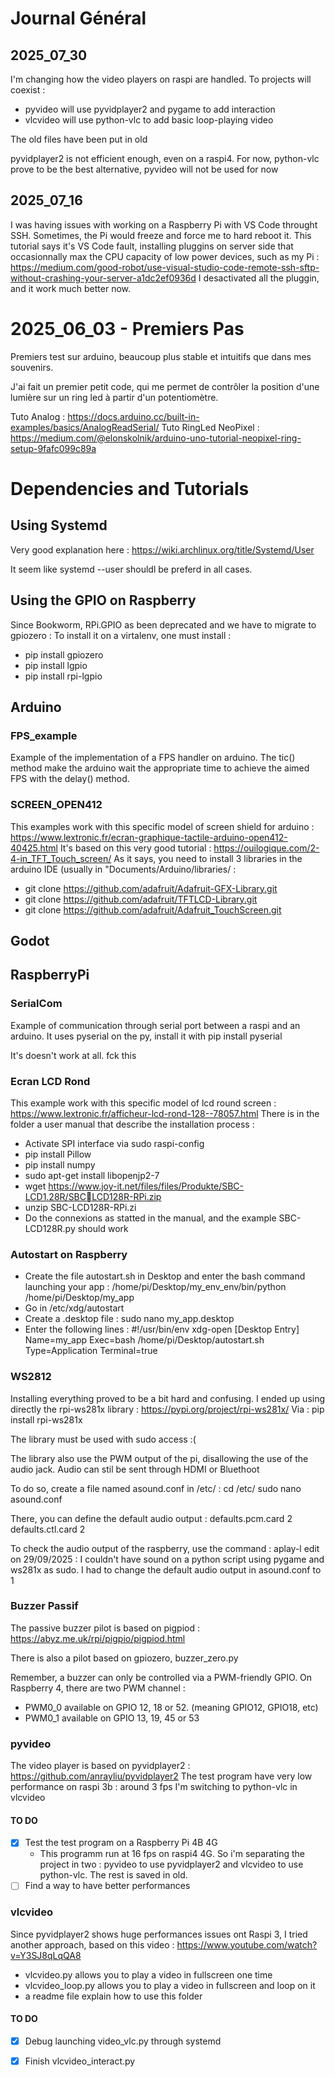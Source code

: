 
# Journal Général

## 2025_07_30

I'm changing how the video players on raspi are handled. To projects will coexist :
- pyvideo will use pyvidplayer2 and pygame to add interaction
- vlcvideo will use python-vlc to add basic loop-playing video

The old files have been put in old

pyvidplayer2 is not efficient enough, even on a raspi4. For now, python-vlc prove to be the best alternative, pyvideo will not be used for now

## 2025_07_16

I was having issues with working on a Raspberry Pi with VS Code throught SSH. Sometimes, the Pi would freeze and force me to hard reboot it.
This tutorial says it's VS Code fault, installing pluggins on server side that occasionnally max the CPU capacity of low power devices, such as my Pi : https://medium.com/good-robot/use-visual-studio-code-remote-ssh-sftp-without-crashing-your-server-a1dc2ef0936d
I desactivated all the pluggin, and it work much better now.

# 2025_06_03 - Premiers Pas
Premiers test sur arduino, beaucoup plus stable et intuitifs que dans mes souvenirs.

J'ai fait un premier petit code, qui me permet de contrôler la position d'une lumière sur un ring led à partir d'un potentiomètre.

Tuto Analog : https://docs.arduino.cc/built-in-examples/basics/AnalogReadSerial/
Tuto RingLed NeoPixel : https://medium.com/@elonskolnik/arduino-uno-tutorial-neopixel-ring-setup-9fafc099c89a

# Dependencies and Tutorials

## Using Systemd

Very good explanation here : https://wiki.archlinux.org/title/Systemd/User

It seem like systemd --user shouldl be preferd in all cases.

## Using the GPIO on Raspberry

Since Bookworm, RPi.GPIO as been deprecated and we have to migrate to gpiozero :
To install it on a virtalenv, one must install :
 - pip install gpiozero
 - pip install lgpio
 - pip install rpi-lgpio

## Arduino

### FPS_example

Example of the implementation of a FPS handler on arduino. The tic() method make the arduino wait the appropriate time to achieve the aimed FPS with the delay() method.

### SCREEN_OPEN412

This examples work with this specific model of screen shield for arduino : https://www.lextronic.fr/ecran-graphique-tactile-arduino-open412-40425.html
It's based on this very good tutorial : https://ouilogique.com/2-4-in_TFT_Touch_screen/
As it says, you need to install 3 libraries in the arduino IDE (usually in "Documents/Arduino/libraries/ : 
- git clone https://github.com/adafruit/Adafruit-GFX-Library.git
- git clone https://github.com/adafruit/TFTLCD-Library.git
- git clone https://github.com/adafruit/Adafruit_TouchScreen.git

## Godot

## RaspberryPi

### SerialCom

Example of communication through serial port between a raspi and an arduino.
It uses pyserial on the py, install it with pip install pyserial

It's doesn't work at all. fck this

### Ecran LCD Rond
This example work with this specific model of lcd round screen : https://www.lextronic.fr/afficheur-lcd-rond-128--78057.html
There is in the folder a user manual that describe the installation process :
- Activate SPI interface via sudo raspi-config
- pip install Pillow
- pip install numpy
- sudo apt-get install libopenjp2-7
- wget https://www.joy-it.net/files/files/Produkte/SBC-LCD1.28R/SBCLCD128R-RPi.zip
- unzip SBC-LCD128R-RPi.zi
- Do the connexions as statted in the manual, and the example SBC-LCD128R.py should work

### Autostart on Raspberry
- Create the file autostart.sh in Desktop and enter the bash command launching your app : /home/pi/Desktop/my_env_env/bin/python /home/pi/Desktop/my_app
- Go in /etc/xdg/autostart
- Create a .desktop file : sudo nano my_app.desktop
- Enter the following lines :
#!/usr/bin/env xdg-open
[Desktop Entry]
Name=my_app 
Exec=bash /home/pi/Desktop/autostart.sh
Type=Application
Terminal=true

### WS2812

Installing everything proved to be a bit hard and confusing. I ended up using directly the rpi-ws281x library : https://pypi.org/project/rpi-ws281x/
Via : pip install rpi-ws281x

The library must be used with sudo access :(

The library also use the PWM output of the pi, disallowing the use of the audio jack. Audio can stil be sent through HDMI or Bluethoot

To do so, create a file named asound.conf in /etc/ :
cd /etc/
sudo nano asound.conf

There, you can define the default audio output :
defaults.pcm.card 2
defaults.ctl.card 2

To check the audio output of the raspberry, use the command : aplay-l
edit on 29/09/2025 : I couldn't have sound on a python script using pygame and ws281x as sudo. I had to change the default audio output in asound.conf to 1

### Buzzer Passif

The passive buzzer pilot is based on pigpiod : https://abyz.me.uk/rpi/pigpio/pigpiod.html

There is also a pilot based on gpiozero, buzzer_zero.py

Remember, a buzzer can only be controlled via a PWM-friendly GPIO.
On Raspberry 4, there are two PWM channel :
- PWM0_0 available on GPIO 12, 18 or 52. (meaning GPIO12, GPIO18, etc)
- PWM0_1 available on GPIO 13, 19, 45 or 53

### pyvideo

The video player is based on pyvidplayer2 : https://github.com/anrayliu/pyvidplayer2
The test program have very low performance on raspi 3b : around 3 fps
I'm switching to python-vlc in vlcvideo

#### TO DO
- [x] Test the test program on a Raspberry Pi 4B 4G
    - This programm run at 16 fps on raspi4 4G. So i'm separating the project in two : pyvideo to use pyvidplayer2 and vlcvideo to use python-vlc. The rest is saved in old.
- [ ] Find a way to have better performances

### vlcvideo

Since pyvidplayer2 shows huge performances issues ont Raspi 3, I tried another approach, based on this video : https://www.youtube.com/watch?v=Y3SJ8qLqQA8

- vlcvideo.py allows you to play a video in fullscreen one time
- vlcvideo_loop.py allows you to play a video in fullscreen and loop on it
- a readme file explain how to use this folder

#### TO DO
- [x] Debug launching video_vlc.py through systemd
- [x] Finish vlcvideo_interact.py

